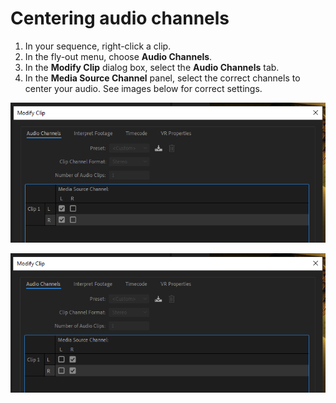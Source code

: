 # Centering audio channels

1. In your sequence, right-click a clip.
2. In the fly-out menu, choose **Audio Channels**.
3. In the **Modify Clip** dialog box, select the **Audio Channels** tab.
4. In the **Media Source Channel** panel, select the correct channels to center your audio. See images below for correct settings.

![Handheld mic, lavalier mic, or mult box clip settings.](../.gitbook/assets/centering-audio-left.PNG)

![Shotgun mic setting.](../.gitbook/assets/centering-audio-right.PNG)
